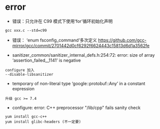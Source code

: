 # error

- 错误：只允许在 C99 模式下使用‘for’循环初始化声明
```shell
gcc xxx.c --std=c99
```

- 错误： ‘enum fsconfig_command’多次定义
https://github.com/gcc-mirror/gcc/commit/2701442d0cf6292f6624443c15813d6d1a3562fe

- sanitizer_common/sanitizer_internal_defs.h:254:72: error: size of array ‘assertion_failed__1141’ is negative
```shell
configure 加入
--disable-libsanitizer

```

- temporary of non-literal type ‘google::protobuf::Any’ in a constant expression
```shell
升级 gcc >= 7.4
```

- configure: error: C++ preprocessor "/lib/cpp" fails sanity check
```shell
yum install gcc-c++
yum install glibc-headers (不一定要)
```

